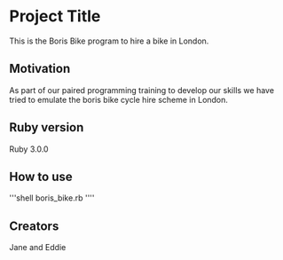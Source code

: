 # Project Title

This is the Boris Bike program to hire a bike in London.

## Motivation
As part of our paired programming training to develop our skills we have tried to emulate the boris bike cycle hire scheme in London.

## Ruby version
Ruby 3.0.0
## How to use
'''shell
boris_bike.rb
''''
## Creators
Jane and Eddie
